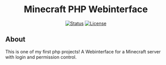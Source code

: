 <div align="center">
  
# Minecraft PHP Webinterface

[![Status](https://img.shields.io/maintenance/no/2019)]()
[![License](https://img.shields.io/badge/license-MIT-blue.svg)](/LICENSE)
  
</div>
  
## About <a name = "about"></a>

This is one of my first php projects! A Webinterface for a Minecraft server with login and permission control. 



